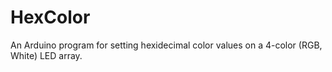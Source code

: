 HexColor
========

An Arduino program for setting hexidecimal color values on a 4-color (RGB, White) LED array.